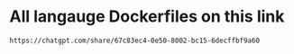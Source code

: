 # All langauge Dockerfiles on this link 
```
https://chatgpt.com/share/67c83ec4-0e50-8002-bc15-6decffbf9a60
```
